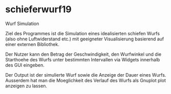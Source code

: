 # schieferwurf19
Wurf Simulation

Ziel des Programmes ist die Simulation eines idealisierten schiefen Wurfs (also ohne Luftwiderstand etc.) 
mit geeigneter Visualisierung basierend auf einer externen Bibliothek.

Der Nutzer kann den Betrag der Geschwindigkeit, den Wurfwinkel und die Starthoehe des Wurfs unter bestimmten Intervallen
via Widgets innerhalb des GUI eingeben.

Der Output ist der simulierte Wurf sowie die Anzeige der Dauer eines Wurfs. Ausserdem hat man die Moeglichkeit des Verlauf des Wurfs als Gnuplot plot anzeigen zu lassen. 
